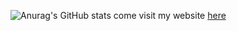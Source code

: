 ![Anurag's GitHub stats](https://github-readme-stats.vercel.app/api?username=semajcju&show_icons=true&theme=tokyonight)
come visit my website [here](https://jameslamb.blog/)
